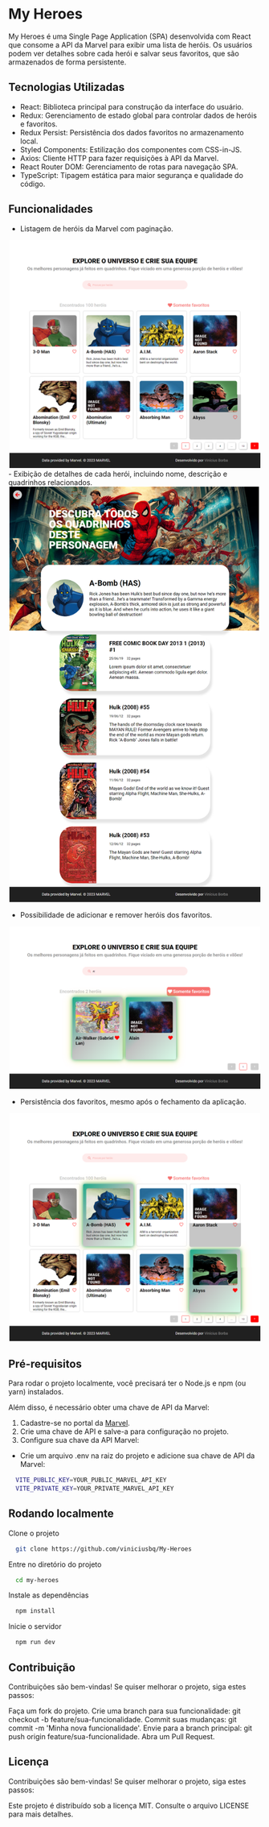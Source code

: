 # My Heroes

My Heroes é uma Single Page Application (SPA) desenvolvida com React que consome a API da Marvel para exibir uma lista de heróis. Os usuários podem ver detalhes sobre cada herói e salvar seus favoritos, que são armazenados de forma persistente.

## Tecnologias Utilizadas

- React: Biblioteca principal para construção da interface do usuário.
- Redux: Gerenciamento de estado global para controlar dados de heróis e favoritos.
- Redux Persist: Persistência dos dados favoritos no armazenamento local.
- Styled Components: Estilização dos componentes com CSS-in-JS.
- Axios: Cliente HTTP para fazer requisições à API da Marvel.
- React Router DOM: Gerenciamento de rotas para navegação SPA.
- TypeScript: Tipagem estática para maior segurança e qualidade do código.

## Funcionalidades

- Listagem de heróis da Marvel com paginação.
<div align="center">
<img src="./src/assets/prints/homePage.png" alt="Página Inicial do My Heroes" width="500"/>
</div>
- Exibição de detalhes de cada herói, incluindo nome, descrição e quadrinhos relacionados.
<div align="center">

<img src="./src/assets/prints/characterDetails.png" alt="Página Inicial do My Heroes" width="500"/>
</div>

- Possibilidade de adicionar e remover heróis dos favoritos.
<div align="center">

<img src="./src/assets/prints/favorites.png" alt="Página Inicial do My Heroes" width="500"/>
</div>

- Persistência dos favoritos, mesmo após o fechamento da aplicação.
<div align="center">

<img src="./src/assets/prints/persist.png" alt="Página Inicial do My Heroes" width="500"/>
</div>

## Pré-requisitos

Para rodar o projeto localmente, você precisará ter o Node.js e npm (ou yarn) instalados.

Além disso, é necessário obter uma chave de API da Marvel:

1. Cadastre-se no portal da [Marvel](https://developer.marvel.com).
2. Crie uma chave de API e salve-a para configuração no projeto.
3. Configure sua chave da API Marvel:

- Crie um arquivo .env na raiz do projeto e adicione sua chave de API da Marvel:

```bash
  VITE_PUBLIC_KEY=YOUR_PUBLIC_MARVEL_API_KEY
  VITE_PRIVATE_KEY=YOUR_PRIVATE_MARVEL_API_KEY
```

## Rodando localmente

Clone o projeto

```bash
  git clone https://github.com/viniciusbq/My-Heroes
```

Entre no diretório do projeto

```bash
  cd my-heroes
```

Instale as dependências

```bash
  npm install
```

Inicie o servidor

```bash
  npm run dev
```

## Contribuição

Contribuições são bem-vindas! Se quiser melhorar o projeto, siga estes passos:

Faça um fork do projeto.
Crie uma branch para sua funcionalidade: git checkout -b feature/sua-funcionalidade.
Commit suas mudanças: git commit -m 'Minha nova funcionalidade'.
Envie para a branch principal: git push origin feature/sua-funcionalidade.
Abra um Pull Request.

## Licença

Contribuições são bem-vindas! Se quiser melhorar o projeto, siga estes passos:

Este projeto é distribuído sob a licença MIT. Consulte o arquivo LICENSE para mais detalhes.
